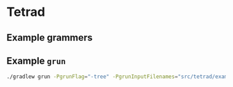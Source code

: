 # Tetrad

## Example grammers

## Example `grun`

```sh
./gradlew grun -PgrunFlag="-tree" -PgrunInputFilenames="src/tetrad/example.tet"
```
